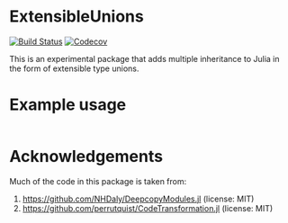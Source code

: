 # ExtensibleUnions

[![Build Status](https://travis-ci.com/bcbi/ExtensibleUnions.jl.svg?branch=master)](https://travis-ci.com/bcbi/ExtensibleUnions.jl)
[![Codecov](https://codecov.io/gh/bcbi/ExtensibleUnions.jl/branch/master/graph/badge.svg)](https://codecov.io/gh/bcbi/ExtensibleUnions.jl)

This is an experimental package that adds multiple inheritance to Julia in the
form of extensible type unions.

# Example usage

```julia
```

# Acknowledgements

Much of the code in this package is taken from:
1. https://github.com/NHDaly/DeepcopyModules.jl (license: MIT)
2. https://github.com/perrutquist/CodeTransformation.jl (license: MIT)
